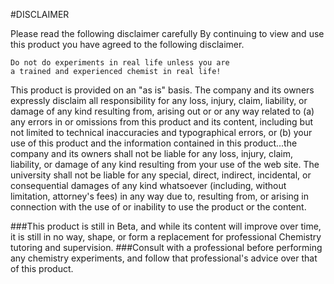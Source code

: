 #DISCLAIMER

Please read the following disclaimer carefully
By continuing to view and use this product you have agreed to the following disclaimer. 

    Do not do experiments in real life unless you are 
    a trained and experienced chemist in real life!

This product is provided on an "as is" basis. The company and its owners expressly 
disclaim all responsibility for 
any loss, injury, claim, liability, or damage of any kind resulting from, arising out 
or or any way related to (a) any errors in or omissions from this product and its 
content, including but not limited to technical inaccuracies and typographical errors, 
or (b) your use of this product and the information contained in this product...the 
company and its owners shall not be liable for any loss, injury, claim, liability, or damage of 
any kind resulting from your use of the web site. The university shall not be liable 
for any special, direct, indirect, incidental, or consequential damages of any kind 
whatsoever (including, without limitation, attorney's fees) in any way due to, resulting 
from, or arising in connection with the use of or inability to use the product or the content.

###This product is still in Beta, and while its content will improve over time, it is still in no way, shape, or form a replacement for professional Chemistry tutoring and supervision. 
###Consult with a professional before performing any chemistry experiments, and follow that professional's advice over that of this product.
